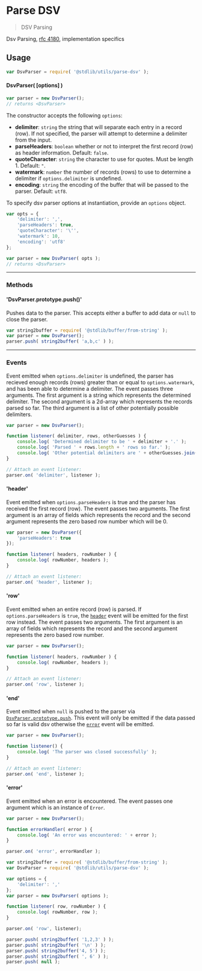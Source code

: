 <!--

@license Apache-2.0

Copyright (c) 2018 The Stdlib Authors.

Licensed under the Apache License, Version 2.0 (the "License");
you may not use this file except in compliance with the License.
You may obtain a copy of the License at

   http://www.apache.org/licenses/LICENSE-2.0

Unless required by applicable law or agreed to in writing, software
distributed under the License is distributed on an "AS IS" BASIS,
WITHOUT WARRANTIES OR CONDITIONS OF ANY KIND, either express or implied.
See the License for the specific language governing permissions and
limitations under the License.

-->

# Parse DSV

> DSV Parsing

<section class="intro">

Dsv Parsing, [rfc 4180][rfc4180], implementation specifics

</section>

<section class="usage">

## Usage

```javascript
var DsvParser = require( '@stdlib/utils/parse-dsv' );
```

#### DsvParser( \[options] )

```javascript
var parser = new DsvParser();
// returns <DsvParser>
```

The constructor accepts the following `options`:

-   **delimiter**: `string` the string that will separate each entry in a record (row). If not specified, the parser will attempt to determine a delimiter from the input.
-   **parseHeaders**: `boolean` whether or not to interpret the first record (row) as header information. Default: `false`.
-   **quoteCharacter**: `string` the character to use for quotes. Must be length 1. Default: `"`.
-   **watermark**: `number` the number of records (rows) to use to determine a delimiter if `options.delimiter` is undefined.
-   **encoding**: `string` the encoding of the buffer that will be passed to the parser. Default: `utf8`.

To specify dsv parser options at instantiation, provide an `options` object.

```javascript
var opts = {
    'delimiter': ',',
    'parseHeaders': true,
    'quoteCharacter': '\'',
    'watermark': 10,
    'encoding': 'utf8'
};

var parser = new DsvParser( opts );
// returns <DsvParser>
```

* * *

### Methods

<a name='method-push'></a>

#### 'DsvParser.prototype.push()'

Pushes data to the parser. This accepts either a buffer to add data or `null` to close the parser.

```javascript
var string2buffer = require( '@stdlib/buffer/from-string' );
var parser = new DsvParser();
parser.push( string2buffer( 'a,b,c' ) );
```

* * *

### Events

<a name='event-delimiter'></a>

Event emitted when `options.delimiter` is undefined, the parser has recieved enough records (rows) greater than or equal to `options.watermark`, and has been able to determine a delimiter. The event passes three arguments. The first argument is a string which represents the determined delimiter. The second argument is a 2d-array which represents the records parsed so far. The third argument is a list of other potentially possible delimiters.

```javascript
var parser = new DsvParser();

function listener( delimiter, rows, otherGuesses ) {
    console.log( 'Determined delimiter to be ' + delimiter + '.' );
    console.log( 'Parsed ' + rows.length + ' rows so far.' );
    console.log( 'Other potential delimiters are ' + otherGuesses.join( ' ' ) );
}

// Attach an event listener:
parser.on( 'delimiter', listener );
```

<a name='event-header'></a>

#### 'header'

Event emitted when `options.parseHeaders` is true and the parser has received the first record (row). The event passes two arguments. The first argument is an array of fields which represents the record and the second argument represents the zero based row number which will be 0.

```javascript
var parser = new DsvParser({
    'parseHeaders': true
});

function listener( headers, rowNumber ) {
    console.log( rowNumber, headers );
}

// Attach an event listener:
parser.on( 'header', listener );
```

<a name='event-row'></a>

#### 'row'

Event emitted when an entire record (row) is parsed. If `options.parseHeaders` is `true`, the [`header`](#event-header) event will be emitted for the first row instead. The event passes two arguments. The first argument is an array of fields which represents the record and the second argument represents the zero based row number.

```javascript
var parser = new DsvParser();

function listener( headers, rowNumber ) {
    console.log( rowNumber, headers );
}

// Attach an event listener:
parser.on( 'row', listener );
```

<a name='event-end'></a>

#### 'end'

Event emitted when `null` is pushed to the parser via [`DsvParser.prototype.push`](#methods-push). This event will only be emitted if the data passed so far is valid dsv otherwise the [`error`](#event-error) event will be emitted.

```javascript
var parser = new DsvParser();

function listener() {
    console.log( 'The parser was closed successfully' );
}

// Attach an event listener:
parser.on( 'end', listener );
```

<a name='event-error'></a>

#### 'error'

Event emitted when an error is encountered. The event passes one argument which is an instance of `Error`.

```javascript
var parser = new DsvParser();

function errorHandler( error ) {
    console.log( 'An error was encountered: ' + error );
}

parser.on( 'error', errorHandler );
```

</section>

<section class="examples">

```javascript
var string2buffer = require( '@stdlib/buffer/from-string' );
var DsvParser = require( '@stdlib/utils/parse-dsv' );

var options = {
    'delimiter': ','
};
var parser = new DsvParser( options );

function listener( row, rowNumber ) {
    console.log( rowNumber, row );
}

parser.on( 'row', listener);

parser.push( string2buffer( '1,2,3' ) );
parser.push( string2buffer( '\n' ) );
parser.push( string2buffer('4, 5') );
parser.push( string2buffer( ', 6' ) );
parser.push( null );
```

</section>

<section class="links">

[rfc4180]: https://tools.ietf.org/html/rfc4180

</section>
